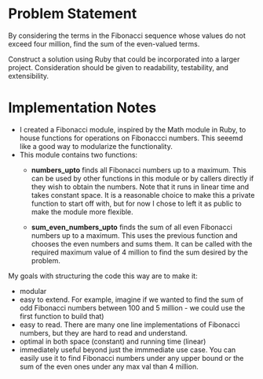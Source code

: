 # Problem Statement

By considering the terms in the Fibonacci sequence whose values do not exceed four million, find the sum of the even-valued terms.

Construct a solution using Ruby that could be incorporated into a larger project. Consideration should be given to readability, testability, and extensibility. 
# Implementation Notes

* I created a Fibonacci module, inspired by the Math module in Ruby, to house functions for operations on Fibonaccci numbers. This seeemd like a good way to modularize the functionality.
* This module contains two functions:
  * **numbers_upto** finds all Fibonacci numbers up to a maximum. This can be used by other functions in this module or by callers directly if they wish to obtain the numbers. Note that it runs in linear time and takes constant space. It is a reasonable choice to make this a private function to start off with, but for now I chose to left it as public to make the module more flexible. 
 
  * **sum_even_numbers_upto** finds the sum of all even Fibonacci numbers up to a maximum. This uses the previous function and chooses the even numbers and sums them. It can be called with the required maximum value of 4 million to find the sum desired by the problem. 
  
  
My goals with structuring the code this way are to make it:
* modular
* easy to extend. For example, imagine if we wanted to find the sum of odd Fibonacci numbers between 100 and 5 million - we could use the first function to build that) 
* easy to read. There are many one line implementations of Fibonacci numbers, but they are hard to read and understand. 
* optimal in both space (constant) and running time (linear)
* immediately useful beyond just the immmediate use case. You can easily use it to find Fibonacci numbers under any upper bound or the sum of the even ones under any max val than 4 million.

  
  
  